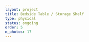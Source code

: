 ```yaml
---
layout: project
title: Bedside Table / Storage Shelf
type: physical
status: ongoing
order: 5
n_photos: 17
---
```

